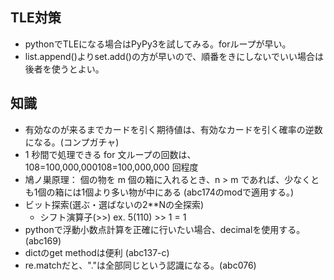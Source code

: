 ## TLE対策
- pythonでTLEになる場合はPyPy3を試してみる。forループが早い。
- list.append()よりset.add()の方が早いので、順番をきにしないでいい場合は後者を使うとよい。

## 知識
- 有効なのが来るまでカードを引く期待値は、有効なカードを引く確率の逆数になる。(コンプガチャ)
- 1 秒間で処理できる for 文ループの回数は、108=100,000,000108=100,000,000 回程度
- 鳩ノ巣原理： 個の物を m 個の箱に入れるとき、n > m であれば、少なくとも1個の箱には1個より多い物が中にある (abc174のmodで適用する。)
- ビット探索(選ぶ・選ばないの2**Nの全探索)
    - シフト演算子(>>)  ex. 5(110) >> 1 = 1
- pythonで浮動小数点計算を正確に行いたい場合、decimalを使用する。(abc169)
- dictのget methodは便利 (abc137-c)
- re.matchだと、"."は全部同じという認識になる。(abc076)